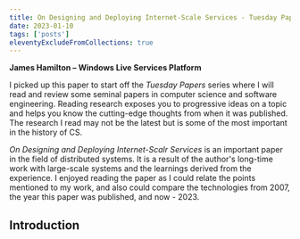 ```yaml
---
title: On Designing and Deploying Internet-Scale Services - Tuesday Papers
date: 2023-01-10
tags: ['posts']
eleventyExcludeFromCollections: true
---
```


**James Hamilton – Windows Live Services Platform**

I picked up this paper to start off the _Tuesday Papers_ series where I will read and review some seminal papers in computer science and software engineering. Reading research exposes you to progressive ideas on a topic and helps you know the cutting-edge thoughts from when it was published. The research I read may not be the latest but is some of the most important in the history of CS.

_On Designing and Deploying Internet-Scalr Services_ is an important paper in the field of distributed systems. It is a result of the author's long-time work with large-scale systems and the learnings derived from the experience. I enjoyed reading the paper as I could relate the points mentioned to my work, and also could compare the technologies from 2007, the year this paper was published, and now - 2023.

## Introduction
